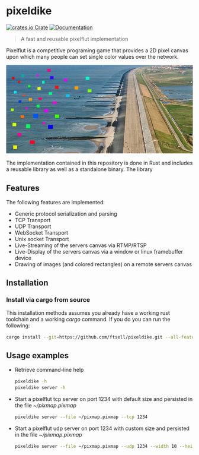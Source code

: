 # pixeldike

[![crates.io Crate](https://img.shields.io/crates/v/pixeldike?style=flat-square&logo=rust)](https://crates.io/crate/pixeldike)
[![Documentation](https://img.shields.io/docsrs/pixeldike?style=flat-square&logo=docsdotrs)](https://docs.rs/pixeldike)

> A fast and reusable pixelflut implementation

Pixelflut is a competitive programing game that provides a 2D pixel canvas upon which many people can set single color values over the network.

![Logo](.logo.webp)

The implementation contained in this repository is done in Rust and includes a reusable library as well as a standalone binary.
The library

## Features

The following features are implemented:

- Generic protocol serialization and parsing
- TCP Transport
- UDP Transport
- WebSocket Transport
- Unix socket Transport
- Live-Streaming of the servers canvas via RTMP/RTSP
- Live-Display of the servers canvas via a window or linux framebuffer device
- Drawing of images (and colored rectangles) on a remote servers canvas

## Installation

### Install via cargo from source

This installation methods assumes you already have a working rust toolchain and a working
*cargo* command.
If you do you can run the following:

```bash
cargo install --git=https://github.com/ftsell/pixeldike.git --all-features --bin=pixelflut
```

## Usage examples
- Retrieve command-line help

  ```bash
  pixeldike -h
  pixeldike server -h
  ```

- Start a pixelflut tcp server on port 1234 with default size and persisted in the file *~/pixmap.pixmap*

  ```bash
  pixeldike server --file ~/pixmap.pixmap --tcp 1234
  ```

- Start a pixelflut udp server on port 1234 with custom size and persisted in the file *~/pixmap.pixmap*

  ```bash
  pixeldike server --file ~/pixmap.pixmap --udp 1234 --width 10 --height 20
  ```
